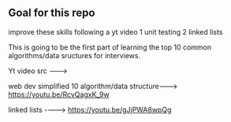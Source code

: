 Goal for this repo
--------------------
improve these skills following a yt video
1 unit testing
2 linked lists

This is going to be the first part of learning the top 10 common algorithms/data sructures for interviews.

Yt video src --->

web dev simplified 10 algorithm/data structure---> https://youtu.be/RcvQagxK_9w

linked lists ----> https://youtu.be/gJjPWA8wpQg